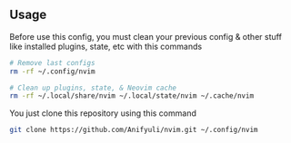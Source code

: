 ## Usage

Before use this config, you must clean your previous config & other stuff like installed plugins, state, etc with this commands

```bash
# Remove last configs
rm -rf ~/.config/nvim

# Clean up plugins, state, & Neovim cache
rm -rf ~/.local/share/nvim ~/.local/state/nvim ~/.cache/nvim
```

You just clone this repository using this command

```bash
git clone https://github.com/Anifyuli/nvim.git ~/.config/nvim
```
